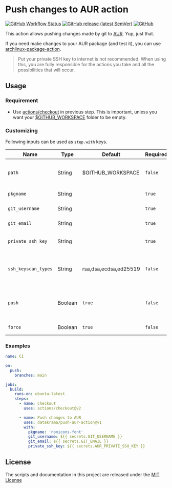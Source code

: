 # Push changes to AUR action

[![GitHub Workflow Status](https://img.shields.io/github/workflow/status/datakrama/push-aur-action/CI?label=CI&style=flat-square)](https://github.com/datakrama/push-aur-action/actions) [![GitHub release (latest SemVer)](https://img.shields.io/github/v/release/datakrama/push-aur-action?style=flat-square)](https://github.com/datakrama/push-aur-action/releases) [![GitHub](https://img.shields.io/github/license/datakrama/push-aur-action?style=flat-square)](LICENSE)

This action allows pushing changes made by git to [AUR](https://aur.archlinux.org/). Yup, just that.

If you need make changes to your AUR package (and test it), you can use [archlinux-package-action](https://github.com/datakrama/archlinux-package-action).

> Put your private SSH key to internet is not recommended. When using this, you are fully responsible for the actions you take and all the possibilities that will occur.

## Usage
### Requirement
- Use [actions/checkout](https://github.com/actions/checkout) in previous step. This is important, unless you want your [$GITHUB_WORKSPACE](https://docs.github.com/en/actions/reference/environment-variables#default-environment-variables) folder to be empty.
### Customizing
Following inputs can be used as `step.with` keys.

| Name                  | Type      | Default                       | Required  | Description                           |
|-----------------------|-----------|-------------------------------|-----------|---------------------------------------|
| `path`                | String    | $GITHUB_WORKSPACE             | `false`   | Location for this action to run. This path always located under $GITHUB_WORKSPACE |
| `pkgname`             | String    |                               | `true`    | AUR package / repository name         |
| `git_username`        | String    |                               | `true`    | The user name for git config          |
| `git_email`           | String    |                               | `true`    | The user email for git config         |
| `private_ssh_key`     | String    |                               | `true`    | Your private ssh key with access to AUR repository |
| `ssh_keyscan_types`   | String    | rsa,dsa,ecdsa,ed25519         | `false`   | Comma-separated list of keyscan types to use when adding aur.archlinux.org to known hosts|
| `push`                | Boolean   | `true`                        | `false`   | Leave this `false` will disable push command, useful if you only want to test the SSH connection. |
| `force`               | Boolean   | `true`                        | `false`   | Use `--force` flag when push to AUR.  |   

### Examples

```yaml
name: CI

on:
  push:
    branches: main

jobs:
  build:
    runs-on: ubuntu-latest
    steps:
      - name: Checkout
        uses: actions/checkout@v2

      - name: Push changes to AUR
        uses: datakrama/push-aur-action@v1
        with:
          pkgname: 'nonicons-font'
          git_username: ${{ secrets.GIT_USERNAME }}
          git_email: ${{ secrets.GIT_EMAIL }}
          private_ssh_key: ${{ secrets.AUR_PRIVATE_SSH_KEY }}
```

## License
The scripts and documentation in this project are released under the [MIT License](LICENSE)
